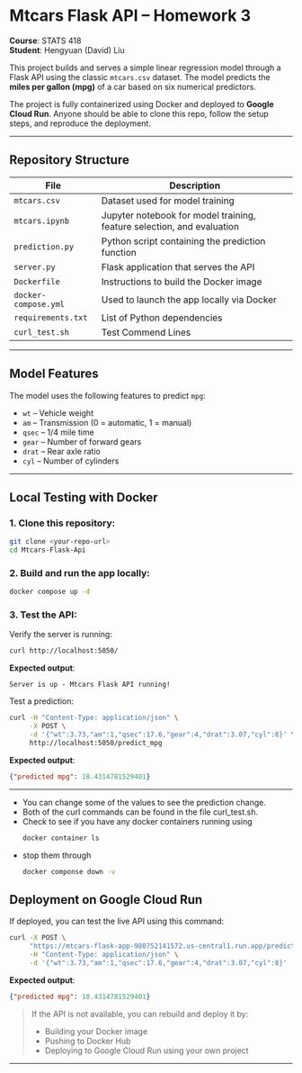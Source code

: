 # Mtcars Flask API – Homework 3  
**Course**: STATS 418  
**Student**: Hengyuan (David) Liu  

This project builds and serves a simple linear regression model through a Flask API using the classic `mtcars.csv` dataset. The model predicts the **miles per gallon (mpg)** of a car based on six numerical predictors.

The project is fully containerized using Docker and deployed to **Google Cloud Run**. Anyone should be able to clone this repo, follow the setup steps, and reproduce the deployment.

---

## Repository Structure

| File | Description |
|------|-------------|
| `mtcars.csv` | Dataset used for model training |
| `mtcars.ipynb` | Jupyter notebook for model training, feature selection, and evaluation |
| `prediction.py` | Python script containing the prediction function |
| `server.py` | Flask application that serves the API |
| `Dockerfile` | Instructions to build the Docker image |
| `docker-compose.yml` | Used to launch the app locally via Docker |
| `requirements.txt` | List of Python dependencies |
| `curl_test.sh` | Test Commend Lines

---

## Model Features

The model uses the following features to predict `mpg`:

- `wt` – Vehicle weight  
- `am` – Transmission (0 = automatic, 1 = manual)  
- `qsec` – 1/4 mile time  
- `gear` – Number of forward gears  
- `drat` – Rear axle ratio  
- `cyl` – Number of cylinders  

---

## Local Testing with Docker

### 1. Clone this repository:
```bash
git clone <your-repo-url>
cd Mtcars-Flask-Api
```

### 2. Build and run the app locally:
```bash
docker compose up -d
```

### 3. Test the API:
Verify the server is running:
```bash
curl http://localhost:5050/
```
**Expected output**:
```
Server is up - Mtcars Flask API running!
```

Test a prediction:
```bash
curl -H "Content-Type: application/json" \
     -X POST \
     -d '{"wt":3.73,"am":1,"qsec":17.6,"gear":4,"drat":3.07,"cyl":8}' \
     http://localhost:5050/predict_mpg
```
**Expected output**:
```json
{"predicted mpg": 18.4314781529401}
```

---

* You can change some of the values to see the prediction change. 
* Both of the curl commands can be found in the file curl_test.sh.
* Check to see if you have any docker containers running using
  ```bash
  docker container ls
  ```
* stop them through
    ```bash
    docker componse down -v
     ```

## Deployment on Google Cloud Run

If deployed, you can test the live API using this command:

```bash
curl -X POST \
     "https://mtcars-flask-app-980752141572.us-central1.run.app/predict_mpg" \
     -H "Content-Type: application/json" \
     -d '{"wt":3.73,"am":1,"qsec":17.6,"gear":4,"drat":3.07,"cyl":8}'
```

**Expected output**:
```json
{"predicted mpg": 18.4314781529401}
```

> If the API is not available, you can rebuild and deploy it by:
> - Building your Docker image  
> - Pushing to Docker Hub  
> - Deploying to Google Cloud Run using your own project

---
